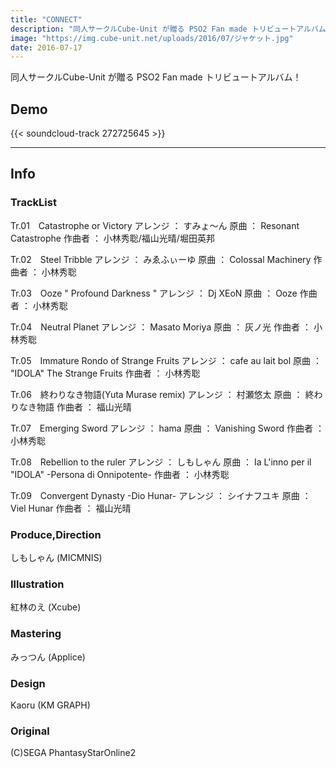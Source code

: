 ```yaml
---
title: "CONNECT"
description: "同人サークルCube-Unit が贈る PSO2 Fan made トリビュートアルバム！"
image: "https://img.cube-unit.net/uploads/2016/07/ジャケット.jpg"
date: 2016-07-17
---
```


同人サークルCube-Unit が贈る PSO2 Fan made トリビュートアルバム！

## Demo

{{< soundcloud-track 272725645 >}}

---

## Info

### TrackList

Tr.01　Catastrophe or Victory
アレンジ ： すみょ～ん
原曲 ： Resonant Catastrophe
作曲者 ： 小林秀聡/福山光晴/堀田英邦

Tr.02　Steel Tribble
アレンジ ： みゑふぃーゆ
原曲 ： Colossal Machinery
作曲者 ： 小林秀聡

Tr.03　Ooze " Profound Darkness "
アレンジ ： Dj XEoN
原曲 ： Ooze
作曲者 ： 小林秀聡

Tr.04　Neutral Planet
アレンジ ： Masato Moriya
原曲 ： 灰ノ光
作曲者 ： 小林秀聡

Tr.05　Immature Rondo of Strange Fruits
アレンジ ： cafe au lait bol
原曲 ： "IDOLA" The Strange Fruits
作曲者 ： 小林秀聡

Tr.06　終わりなき物語(Yuta Murase remix)
アレンジ ： 村瀬悠太
原曲 ： 終わりなき物語
作曲者 ： 福山光晴

Tr.07　Emerging Sword
アレンジ ： hama
原曲 ： Vanishing Sword
作曲者 ： 小林秀聡

Tr.08　Rebellion to the ruler
アレンジ ： しもしゃん
原曲 ： Ia L'inno per il "IDOLA" -Persona di Onnipotente-
作曲者 ： 小林秀聡

Tr.09　Convergent Dynasty -Dio Hunar-
アレンジ ： シイナフユキ
原曲 ： Viel Hunar
作曲者 ： 福山光晴

### Produce,Direction

しもしゃん (MICMNIS)

### Illustration

紅林のえ (Xcube)

### Mastering

みっつん (Applice)

### Design

Kaoru (KM GRAPH)

### Original

(C)SEGA PhantasyStarOnline2
